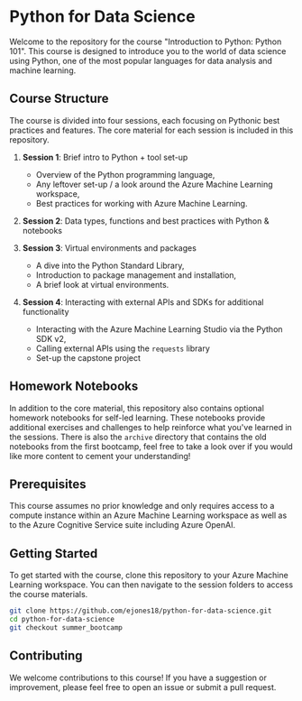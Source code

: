 # Python for Data Science

Welcome to the repository for the course "Introduction to Python: Python 101". This course is designed to introduce you to the world of data science using Python, one of the most popular languages for data analysis and machine learning.

## Course Structure

The course is divided into four sessions, each focusing on Pythonic best practices and features. The core material for each session is included in this repository.

1. **Session 1**: Brief intro to Python + tool set-up
    - Overview of the Python programming language,
    - Any leftover set-up / a look around the Azure Machine Learning workspace,
    - Best practices for working with Azure Machine Learning. 

2. **Session 2**: Data types, functions and best practices with Python & notebooks
    

3. **Session 3**: Virtual environments and packages
    - A dive into the Python Standard Library,
    - Introduction to package management and installation,
    - A brief look at virtual environments.

4. **Session 4**: Interacting with external APIs and SDKs for additional functionality
    - Interacting with the Azure Machine Learning Studio via the Python SDK v2,
    - Calling external APIs using the `requests` library
    - Set-up the capstone project

## Homework Notebooks

In addition to the core material, this repository also contains optional homework notebooks for self-led learning. These notebooks provide additional exercises and challenges to help reinforce what you've learned in the sessions. There is also the `archive` directory that contains the old notebooks from the first bootcamp, feel free to take a look over if you would like more content to cement your understanding!

## Prerequisites

This course assumes no prior knowledge and only requires access to a compute instance within an Azure Machine Learning workspace as well as to the Azure Cognitive Service suite including Azure OpenAI.

## Getting Started

To get started with the course, clone this repository to your Azure Machine Learning workspace. You can then navigate to the session folders to access the course materials.

```bash
git clone https://github.com/ejones18/python-for-data-science.git
cd python-for-data-science
git checkout summer_bootcamp
```

## Contributing

We welcome contributions to this course! If you have a suggestion or improvement, please feel free to open an issue or submit a pull request.
